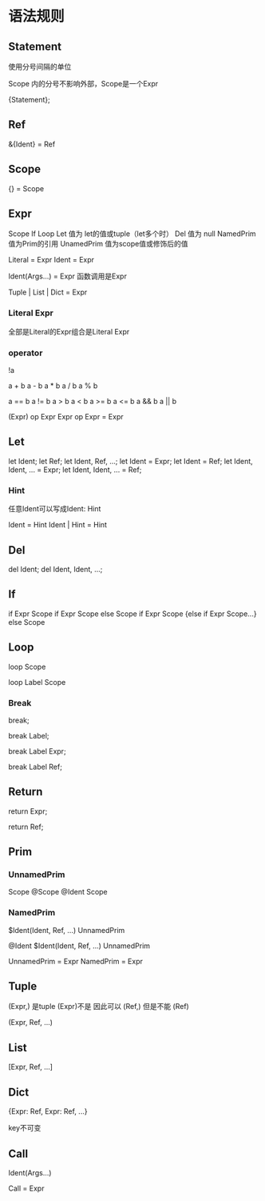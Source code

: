 # 语法规则

## Statement

使用分号间隔的单位

Scope 内的分号不影响外部，Scope是一个Expr

{Statement};

## Ref

&{Ident} = Ref

## Scope

{} = Scope

## Expr

Scope
If
Loop
Let 值为 let的值或tuple（let多个时）
Del 值为 null
NamedPrim 值为Prim的引用
UnamedPrim 值为scope值或修饰后的值

Literal = Expr
Ident = Expr

Ident(Args...) = Expr 函数调用是Expr

Tuple | List | Dict = Expr

### Literal Expr

全部是Literal的Expr组合是Literal Expr

### operator

!a

a + b
a - b
a * b
a / b
a % b

a == b
a != b
a > b
a < b
a >= b
a <= b
a && b
a || b

(Expr)
op Expr
Expr op Expr
= Expr

## Let

let Ident;
let Ref;
let Ident, Ref, ...;
let Ident = Expr;
let Ident = Ref;
let Ident, Ident, ... = Expr;
let Ident, Ident, ... = Ref;

### Hint

任意Ident可以写成Ident: Hint

Ident = Hint
Ident | Hint = Hint

## Del

del Ident;
del Ident, Ident, ...;

## If

if Expr Scope
if Expr Scope else Scope
if Expr Scope {else if Expr Scope...} else Scope

## Loop

loop Scope

loop Label Scope

### Break

break;

break Label;

break Label Expr;

break Label Ref;

## Return

return Expr;

return Ref;

## Prim

### UnnamedPrim

Scope
@Scope
@Ident Scope

### NamedPrim

$Ident(Ident, Ref, ...) UnnamedPrim

@Ident $Ident(Ident, Ref, ...) UnnamedPrim

UnnamedPrim = Expr
NamedPrim = Expr

## Tuple

(Expr,) 是tuple (Expr)不是
因此可以
(Ref,) 但是不能 (Ref)

(Expr, Ref, ...)

## List

[Expr, Ref, ...]

## Dict

{Expr: Ref, Expr: Ref, ...}

key不可变

## Call

Ident(Args...)

Call = Expr